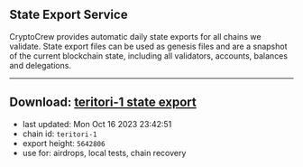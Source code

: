 ## State Export Service
CryptoCrew provides automatic daily state exports for all chains we validate. State export files can be used as genesis files and are a snapshot of the current blockchain state, including all validators, accounts, balances and delegations.

---
**Download: [teritori-1 state export](https://dl.ccvalidators.com/SERVICE/teritori/teritori-1_export_5642806.json)**
---

- last updated: Mon Oct 16 2023 23:42:51
- chain id: `teritori-1`
- export height: `5642806`
- use for: airdrops, local tests, chain recovery
